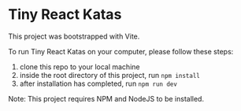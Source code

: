 # Tiny React Katas

This project was bootstrapped with Vite.

To run Tiny React Katas on your computer, please follow these steps:

1. clone this repo to your local machine
1. inside the root directory of this project, run `npm install`
1. after installation has completed, run `npm run dev`

Note: This project requires NPM and NodeJS to be installed.

